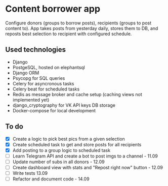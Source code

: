 # Content borrower app
Configure donors (groups to borrow posts), recipients (groups to post content to). App takes posts from yesterday daily, stores them to DB, and reposts best selection to recipient with configured schedule. 


## Used technologies
- Django
- PostgeSQL, hosted on elephantsql
- Django ORM
- Psycopg for SQL queries
- Celery for asyncronous tasks
- Celery beat for scheduled tasks
- Redis as message broker and cache setup (caching views not implemented yet)
- django_cryptography for VK API keys DB storage
- Docker-compose for local development


## To do
- [x] Create a logic to pick best pics from a given selection
- [x] Create scheduled task to get and store posts for all recipients
- [x] Add posting to a group logic to scheduled task 
- [ ] Learn Telegram API and create a bot to post imgs to a channel - 11.09
- [ ] Update number of subs in all donors - 12.09
- [ ] Create dashboard view with stats and "Repost right now" button - 12.09
- [ ] Write tests 13.09
- [ ] Refactor and document code - 14.09
